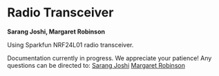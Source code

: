 Radio Transceiver
=================
<b> Sarang Joshi, Margaret Robinson </b>
<p>
Using Sparkfun NRF24L01 radio transceiver. </p>

<p>
Documentation currently in progress. We appreciate your patience! Any questions can be directed to:
<a href="mailto:s-sjoshi@lwsd.org">Sarang Joshi</a>
<a href="mailto:s-marrobinson@lwsd.org">Margaret Robinson</a>
</p>
